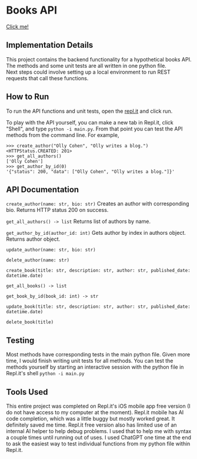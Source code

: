 # Books API

[Click me!](https://replit.com/@ollycohen/Books-API?s=app)

## Implementation Details

This project contains the backend functionality for a hypothetical books API.
The methods and some unit tests are all written in one python file.   
Next steps could involve setting up a local environment to run REST requests that call these functions. 

## How to Run

To run the API functions and unit tests, open the [repl.it](https://replit.com/@ollycohen/Books-API?s=app) and click run.

To play with the API yourself, you can make a new tab in Repl.it, click "Shell", and type `python -i main.py`. 
From that point you can test the API methods from the command line. For example, 
```
>>> create_author("Olly Cohen", "Olly writes a blog.")
<HTTPStatus.CREATED: 201>
>>> get_all_authors()
['Olly Cohen']
>>> get_author_by_id(0)
'{"status": 200, "data": ["Olly Cohen", "Olly writes a blog."]}'
```

## API Documentation
`create_author(name: str, bio: str)` 
Creates an author with corresponding bio. Returns HTTP status 200 on success. 

`get_all_authors() -> list`
Returns list of authors by name.

`get_author_by_id(author_id: int)` 
Gets author by index in authors object. Returns author object.

`update_author(name: str, bio: str)`

`delete_author(name: str)`

`create_book(title: str, description: str, author: str,
                published_date: datetime.date)`

`get_all_books() -> list`

`get_book_by_id(book_id: int) -> str`

`update_book(title: str, description: str, author: str,
                published_date: datetime.date)`

`delete_book(title)`

## Testing

Most methods have corresponding tests in the main python file. Given more time, I would finish writing unit tests for all methods.
You can test the methods yourself by starting an interactive session with the python file in Repl.it's shell `python -i main.py`

## Tools Used

This entire project was completed on Repl.it's iOS mobile app free version (I do not have access to my computer at the moment). 
Repl.it mobile has AI code completion, which was a little buggy but mostly worked great. It definitely saved me time. 
Repl.it free version also has limited use of an internal AI helper to help debug problems. I used that to help me with syntax a couple times until running out of uses.
I used ChatGPT one time at the end to ask the easiest way to test individual functions from my python file within Repl.it.
